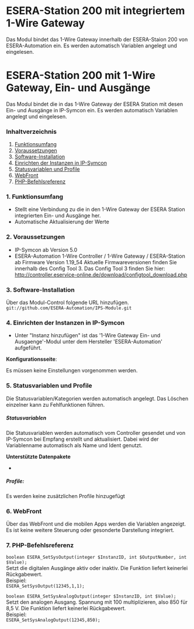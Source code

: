 # ESERA-Station 200 mit integriertem 1-Wire Gateway
Das Modul bindet das 1-Wire Gateway innerhalb der ESERA-Staion 200 von ESERA-Automation ein. Es werden automatisch Variablen angelegt und eingelesen.


# ESERA-Station 200 mit 1-Wire Gateway, Ein- und Ausgänge
Das Modul bindet die in das 1-Wire Gateway der ESERA Station mit desen Ein- und Ausgänge in IP-Symcon ein. Es werden automatisch Variablen angelegt und eingelesen.

### Inhaltverzeichnis

1. [Funktionsumfang](#1-funktionsumfang)
2. [Voraussetzungen](#2-voraussetzungen)
3. [Software-Installation](#3-software-installation)
4. [Einrichten der Instanzen in IP-Symcon](#4-einrichten-der-instanzen-in-ip-symcon)
5. [Statusvariablen und Profile](#5-statusvariablen-und-profile)
6. [WebFront](#6-webfront)
7. [PHP-Befehlsreferenz](#7-php-befehlsreferenz)

### 1. Funktionsumfang

* Stellt eine Verbindung zu die in den  1-Wire Gateway der ESERA Station integrierten Ein- und Ausgänge her.
* Automatische Aktualisierung der Werte

### 2. Voraussetzungen

- IP-Symcon ab Version 5.0
- ESERA-Automation 1-Wire Controller / 1-Wire Gateway / ESERA-Station ab Firmware Version 1.19_54
  Aktuelle Firmwareversionen finden Sie innerhalb des Config Tool 3. Das Config Tool 3 finden Sie hier: http://controller.eservice-online.de/download/configtool_download.php

### 3. Software-Installation

Über das Modul-Control folgende URL hinzufügen.  
`git://github.com/ESERA-Automation/IPS-Module.git`  

### 4. Einrichten der Instanzen in IP-Symcon

- Unter "Instanz hinzufügen" ist das '1-Wire Gateway Ein- und Ausgaenge'-Modul unter dem Hersteller 'ESERA-Automation' aufgeführt.  

__Konfigurationsseite__:

Es müssen keine Einstellungen vorgenommen werden.

### 5. Statusvariablen und Profile

Die Statusvariablen/Kategorien werden automatisch angelegt. Das Löschen einzelner kann zu Fehlfunktionen führen.

##### Statusvariablen

Die Statusvariablen werden automatisch vom Controller gesendet und von IP-Symcon bei Empfang erstellt und aktualisiert.
Dabei wird der Variablenname automatisch als Name und Ident genutzt.

__Unterstützte Datenpakete__

-

##### Profile:

Es werden keine zusätzlichen Profile hinzugefügt

### 6. WebFront

Über das WebFront und die mobilen Apps werden die Variablen angezeigt. Es ist keine weitere Steuerung oder gesonderte Darstellung integriert.

### 7. PHP-Befehlsreferenz
`boolean ESERA_SetSysOutput(integer $InstanzID, int $OutputNumber, int $Value);`  
Setzt die digitalen Ausgänge aktiv oder inaktiv.
Die Funktion liefert keinerlei Rückgabewert.  
Beispiel:  
`ESERA_SetSysOutput(12345,1,1);`  

`boolean ESERA_SetSysAnalogOutput(integer $InstanzID, int $Value);`  
Setzt den analogen Ausgang. Spannung mit 100 multiplizieren, also 850 für 8,5 V.
Die Funktion liefert keinerlei Rückgabewert.  
Beispiel:  
`ESERA_SetSysAnalogOutput(12345,850);`  
